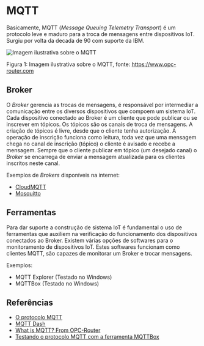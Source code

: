 # MQTT

Basicamente, MQTT (_Message Queuing Telemetry Transport_) é um protocolo leve e maduro para a troca de mensagens entre dispositivos IoT. Surgiu por volta da decada de 90 com suporte da IBM. 

![Imagem ilustrativa sobre o MQTT](https://www.opc-router.com/wp-content/uploads/2020/01/MQTT_Schema_EN.jpg) 

Figura 1: Imagem ilustrativa sobre o MQTT, fonte: https://www.opc-router.com 

## Broker 

O _Broker_ gerencia as trocas de mensagens, é responsável por intermediar a comunicação entre os diversos dispositivos que compoem um sistema IoT. Cada dispositivo conectado ao Broker é um cliente que pode publicar ou se inscrever em tópicos. Os tópicos são os canais de troca de mensagens. A criação de tópicos é livre, desde que o cliente tenha autorização. A operação de inscrição funciona como leitura, toda vez que uma mensagem chega no canal de inscrição (tópico) o cliente é avisado e recebe a mensagem. Sempre que o cliente publicar em tópico (um desejado canal) o _Broker_ se encarrega de enviar a mensagem atualizada para os clientes inscritos neste canal. 

Exemplos de _Brokers_ disponíveis na internet: 
* [CloudMQTT](https://cloudmqtt.com)
* [Mosquitto](https://test.mosquitto.org/)

## Ferramentas 

Para dar suporte a construção de sistema IoT é fundamental o uso de ferramentas que auxiliem na verificação do funcionamento dos dispositivos conectados ao Broker. Existem várias opções de softwares para o monitoramento de dispositivos IoT. Estes softwares funcionam como clientes MQTT, são capazes de monitorar um Broker e trocar mensagens. 

Exemplos:
* MQTT Explorer (Testado no Windows) 
* MQTTBox (Testado no Windows) 

## Referências 
* [O protocolo MQTT](https://www.gta.ufrj.br/ensino/eel878/redes1-2018-1/trabalhos-vf/mqtt/) 
* [MQTT Dash](https://play.google.com/store/apps/details?id=net.routix.mqttdash)
* [What is MQTT? From OPC-Router](https://www.opc-router.com/what-is-mqtt/) 
* [Testando o protocolo MQTT com a ferramenta MQTTBox](https://youtu.be/_aT_MQ38CEQ) 
